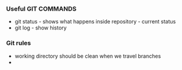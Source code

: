 ### Useful GIT COMMANDS

* git status - shows what happens inside repository - current status
* git log - show history

### Git rules
* working directory should be clean when we travel branches
* 